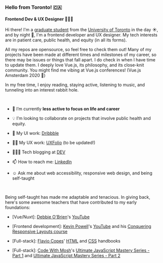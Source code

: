 <!--
**maureento8888/maureento8888** is a ✨ _special_ ✨ repository because its `README.md` (this file) appears on your GitHub profile. -->

### Hello from Toronto! 🇨🇦

#### Frontend Dev & UX Designer 👩🏻‍💻

Hi there! I'm a [graduate student](https://kpe.utoronto.ca/academics-researchfuture-students/master-professional-kinesiology) from the [University of Toronto](https://www.utoronto.ca) in the day ☀️, and by night 🌃, I'm a frontend developer and UX designer. My tech interests are in patient care, public health, and equity (in all its forms).

All my repos are opensource, so feel free to check them out! Many of my projects have been made at different times and milestones of my career, so there may be issues or things that fall apart. I do check in when I have time to update them. I deeply love Vue.js, its philosophy, and its close-knit community. You might find me vibing at Vue.js conferences! (Vue.js Amsterdam 2020 💚)

In my free time, I enjoy reading, staying active, listening to music, and tunneling into an interest rabbit hole.

<br>

- 🔭 I’m currently **less active to focus on life and career**

<!-- I'm currently working on my personal portfolio and [frontendmentor.io challenges](https://github.com/maureento8888/Frontend-Mentor-Challenges.git)-->
  
- 💡 I’m looking to collaborate on projects that involve public health and equity.
  
- 🏀 My UI work: [Dribbble](https://dribbble.com/maureen_to)

- ✍🏼 My UX work: [UXFolio](https://uxfol.io/maureenito) (to be updated!)
  
- 👩🏻‍💻 Tech blogging at [DEV](https://dev.to/maureento8888)

- 📫 How to reach me: [LinkedIn](https://www.linkedin.com/in/maureento)

- ☺️ Ask me about web accessibility, responsive web design, and being self-taught

<br>

Being self-taught has made me adaptable and tenacious. In giving back, here's some awesome teachers that have contributed to my early foundations:</p>

- [Vue/Nuxt]: [Debbie O'Brien](https://github.com/debs-obrien)'s [YouTube](https://youtube.com/c/DebbieOBrien)

- [Frontend development]: [Kevin Powell](https://www.kevinpowell.co/)'s [YouTube](https://youtube.com/kepowob) and his [Conquering Responsive Layouts course](https://courses.kevinpowell.co/conquering-responsive-layouts)

- [Full-stack]: [Flavio Copes](https://flaviocopes.com/)' [HTML](https://flaviocopes.com/page/html-handbook/) and [CSS](https://flaviocopes.com/page/css-handbook/) handbooks

- [Full-stack]: [Code With Mosh](https://codewithmosh.com/p/home)'s [Ultimate JavaScript Mastery Series - Part 1](https://codewithmosh.com/p/javascript-basics-for-beginners) and [Ultimate JavaScript Mastery Series - Part 2](https://codewithmosh.com/p/object-oriented-programming-in-javascript)
  
